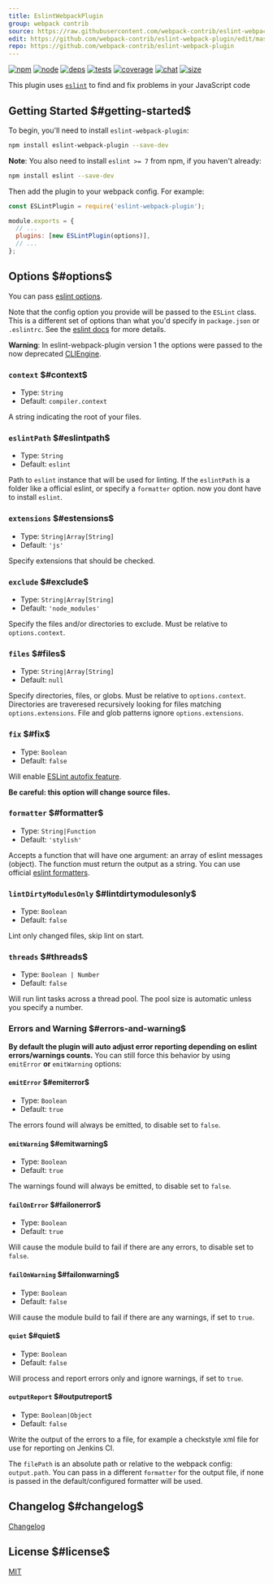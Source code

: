 ```yaml
---
title: EslintWebpackPlugin
group: webpack contrib
source: https://raw.githubusercontent.com/webpack-contrib/eslint-webpack-plugin/master/README.md
edit: https://github.com/webpack-contrib/eslint-webpack-plugin/edit/master/README.md
repo: https://github.com/webpack-contrib/eslint-webpack-plugin
---
```



[![npm][npm]][npm-url]
[![node][node]][node-url]
[![deps][deps]][deps-url]
[![tests][tests]][tests-url]
[![coverage][cover]][cover-url]
[![chat][chat]][chat-url]
[![size][size]][size-url]



This plugin uses [`eslint`](https://eslint.org/) to find and fix problems in your JavaScript code

## Getting Started $#getting-started$

To begin, you'll need to install `eslint-webpack-plugin`:

```bash
npm install eslint-webpack-plugin --save-dev
```

**Note**: You also need to install `eslint >= 7` from npm, if you haven't already:

```bash
npm install eslint --save-dev
```

Then add the plugin to your webpack config. For example:

```js
const ESLintPlugin = require('eslint-webpack-plugin');

module.exports = {
  // ...
  plugins: [new ESLintPlugin(options)],
  // ...
};
```

## Options $#options$

You can pass [eslint options](https://eslint.org/docs/developer-guide/nodejs-api#%e2%97%86-new-eslint-options).

Note that the config option you provide will be passed to the `ESLint` class.
This is a different set of options than what you'd specify in `package.json` or `.eslintrc`.
See the [eslint docs](https://eslint.org/docs/developer-guide/nodejs-api#%e2%97%86-new-eslint-options) for more details.

**Warning**: In eslint-webpack-plugin version 1 the options were passed to the now deprecated [CLIEngine](https://eslint.org/docs/developer-guide/nodejs-api#cliengine).

### `context` $#context$

- Type: `String`
- Default: `compiler.context`

A string indicating the root of your files.

### `eslintPath` $#eslintpath$

- Type: `String`
- Default: `eslint`

Path to `eslint` instance that will be used for linting. If the `eslintPath` is a folder like a official eslint, or specify a `formatter` option. now you dont have to install `eslint`.

### `extensions` $#estensions$

- Type: `String|Array[String]`
- Default: `'js'`

Specify extensions that should be checked.

### `exclude` $#exclude$

- Type: `String|Array[String]`
- Default: `'node_modules'`

Specify the files and/or directories to exclude. Must be relative to `options.context`.

### `files` $#files$

- Type: `String|Array[String]`
- Default: `null`

Specify directories, files, or globs. Must be relative to `options.context`.
Directories are traveresed recursively looking for files matching `options.extensions`.
File and glob patterns ignore `options.extensions`.

### `fix` $#fix$

- Type: `Boolean`
- Default: `false`

Will enable [ESLint autofix feature](https://eslint.org/docs/developer-guide/nodejs-api#%e2%97%86-eslint-outputfixes-results).

**Be careful: this option will change source files.**

### `formatter` $#formatter$

- Type: `String|Function`
- Default: `'stylish'`

Accepts a function that will have one argument: an array of eslint messages (object). The function must return the output as a string. You can use official [eslint formatters](https://eslint.org/docs/user-guide/formatters/).

### `lintDirtyModulesOnly` $#lintdirtymodulesonly$

- Type: `Boolean`
- Default: `false`

Lint only changed files, skip lint on start.

### `threads` $#threads$

- Type: `Boolean | Number`
- Default: `false`

Will run lint tasks across a thread pool. The pool size is automatic unless you specify a number.

### Errors and Warning $#errors-and-warning$

**By default the plugin will auto adjust error reporting depending on eslint errors/warnings counts.**
You can still force this behavior by using `emitError` **or** `emitWarning` options:

#### `emitError` $#emiterror$

- Type: `Boolean`
- Default: `true`

The errors found will always be emitted, to disable set to `false`.

#### `emitWarning` $#emitwarning$

- Type: `Boolean`
- Default: `true`

The warnings found will always be emitted, to disable set to `false`.

#### `failOnError` $#failonerror$

- Type: `Boolean`
- Default: `true`

Will cause the module build to fail if there are any errors, to disable set to `false`.

#### `failOnWarning` $#failonwarning$

- Type: `Boolean`
- Default: `false`

Will cause the module build to fail if there are any warnings, if set to `true`.

#### `quiet` $#quiet$

- Type: `Boolean`
- Default: `false`

Will process and report errors only and ignore warnings, if set to `true`.

#### `outputReport` $#outputreport$

- Type: `Boolean|Object`
- Default: `false`

Write the output of the errors to a file, for example a checkstyle xml file for use for reporting on Jenkins CI.

The `filePath` is an absolute path or relative to the webpack config: `output.path`.
You can pass in a different `formatter` for the output file,
if none is passed in the default/configured formatter will be used.

## Changelog $#changelog$

[Changelog](https://github.com/webpack-contrib/eslint-webpack-plugin/blob/master/CHANGELOG.md)

## License $#license$

[MIT](https://github.com/webpack-contrib/eslint-webpack-plugin/blob/master/LICENSE)

[npm]: https://img.shields.io/npm/v/eslint-webpack-plugin.svg
[npm-url]: https://npmjs.com/package/eslint-webpack-plugin
[node]: https://img.shields.io/node/v/eslint-webpack-plugin.svg
[node-url]: https://nodejs.org
[deps]: https://david-dm.org/webpack-contrib/eslint-webpack-plugin.svg
[deps-url]: https://david-dm.org/webpack-contrib/eslint-webpack-plugin
[tests]: https://github.com/webpack-contrib/eslint-webpack-plugin/workflows/eslint-webpack-plugin/badge.svg
[tests-url]: https://github.com/webpack-contrib/eslint-webpack-plugin/actions
[cover]: https://codecov.io/gh/webpack-contrib/eslint-webpack-plugin/branch/master/graph/badge.svg
[cover-url]: https://codecov.io/gh/webpack-contrib/eslint-webpack-plugin
[chat]: https://badges.gitter.im/webpack/webpack.svg
[chat-url]: https://gitter.im/webpack/webpack
[size]: https://packagephobia.now.sh/badge?p=eslint-webpack-plugin
[size-url]: https://packagephobia.now.sh/result?p=eslint-webpack-plugin
